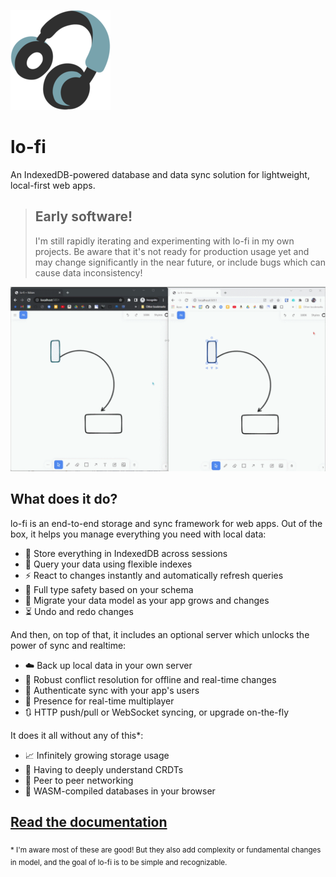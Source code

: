 ![lo-fi headphones logo](./docs/static/img/logo.png)

# lo-fi

An IndexedDB-powered database and data sync solution for lightweight, local-first web apps.

> ## Early software!
>
> I'm still rapidly iterating and experimenting with lo-fi in my own projects. Be aware that it's not ready for production usage yet and may change significantly in the near future, or include bugs which can cause data inconsistency!

![a gif of two whiteboards synchronized across windows](./docs/static/gif/tldraw.gif)

## What does it do?

lo-fi is an end-to-end storage and sync framework for web apps. Out of the box, it helps you manage everything you need with local data:

- 🏦 Store everything in IndexedDB across sessions
- 🔎 Query your data using flexible indexes
- ⚡ React to changes instantly and automatically refresh queries
- 🛟 Full type safety based on your schema
- 🧳 Migrate your data model as your app grows and changes
- ⏳ Undo and redo changes

And then, on top of that, it includes an optional server which unlocks the power of sync and realtime:

- ☁️ Back up local data in your own server
- 💢 Robust conflict resolution for offline and real-time changes
- 🛂 Authenticate sync with your app's users
- 👋 Presence for real-time multiplayer
- 🔃 HTTP push/pull or WebSocket syncing, or upgrade on-the-fly

It does it all without any of this\*:

- 📈 Infinitely growing storage usage
- 🤔 Having to deeply understand CRDTs
- 🤝 Peer to peer networking
- 🚄 WASM-compiled databases in your browser

## [Read the documentation](https://lo-fi.gfor.rest)

<sub>\* I'm aware most of these are good! But they also add complexity or fundamental changes in model, and the goal of lo-fi is to be simple and recognizable.</sub>

